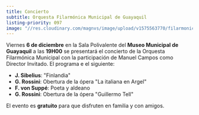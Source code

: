 ```yaml
---
title: Concierto
subtitle: Orquesta Filarmónica Municipal de Guayaquil
listing-priority: 097
image: "//res.cloudinary.com/magnvs/image/upload/v1575563770/filarmonica_eaipzr.jpg"
---
```


Viernes **6 de diciembre** en la Sala Polivalente del **Museo Municipal de Guayaquil** a las **19H00** se presentará el concierto de la Orquesta Filarmónica Municipal con la participación de Manuel Campos como Director Invitado. El programa e el siguiente:

- **J. Sibelius**: "Finlandia"
- **G. Rossini**: Obertura de la ópera "La italiana en Argel"  
- **F. von Suppé**: Poeta y aldeano  
- **G. Rossini**: Obertura de la ópera "Guillermo Tell" 

El evento es **gratuito** para que disfruten en familia y con amigos.

